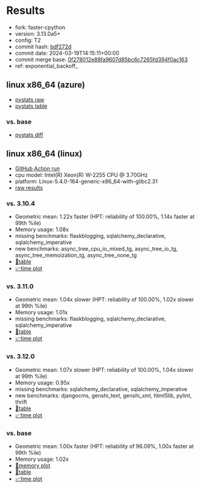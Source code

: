 # Results

- fork: faster-cpython
- version: 3.13.0a5+
- config: T2
- commit hash: [bdf272d](https://github.com/faster%2dcpython/cpython/commit/bdf272d)
- commit date: 2024-03-19T14:15:11+00:00
- commit merge base: [0f278012e88fa9607d85bc6c7265fd394f0ac163](https://github.com/faster%2dcpython/cpython/commit/0f278012e88fa9607d85bc6c7265fd394f0ac163)
- ref: exponential_backoff_

## linux x86_64 (azure)

- [pystats raw](bm-20240319-azure-x86_64-faster%252dcpython-exponential_backoff_-3.13.0a5%2B-bdf272d-pystats.json)
- [pystats table](bm-20240319-azure-x86_64-faster%252dcpython-exponential_backoff_-3.13.0a5%2B-bdf272d-pystats.md)

### vs. base

- [pystats diff](bm-20240319-azure-x86_64-faster%252dcpython-exponential_backoff_-3.13.0a5%2B-bdf272d-pystats-vs-base.md)

## linux x86_64 (linux)

- [GitHub Action run](https://github.com/faster-cpython/benchmarking/actions/runs/8344623756)
- cpu model: Intel(R) Xeon(R) W-2255 CPU @ 3.70GHz
- platform: Linux-5.4.0-164-generic-x86_64-with-glibc2.31
- [raw results](bm-20240319-linux-x86_64-faster%252dcpython-exponential_backoff_-3.13.0a5%2B-bdf272d.json)

### vs. 3.10.4

- Geometric mean: 1.22x faster (HPT: reliability of 100.00%, 1.14x faster at 99th %ile)
- Memory usage: 1.08x
- missing benchmarks: flaskblogging, sqlalchemy_declarative, sqlalchemy_imperative
- new benchmarks: async_tree_cpu_io_mixed_tg, async_tree_io_tg, async_tree_memoization_tg, async_tree_none_tg
- [📄table](bm-20240319-linux-x86_64-faster%252dcpython-exponential_backoff_-3.13.0a5%2B-bdf272d-vs-3.10.4.md)
- [📈time plot](bm-20240319-linux-x86_64-faster%252dcpython-exponential_backoff_-3.13.0a5%2B-bdf272d-vs-3.10.4.png)

### vs. 3.11.0

- Geometric mean: 1.04x slower (HPT: reliability of 100.00%, 1.02x slower at 99th %ile)
- Memory usage: 1.01x
- missing benchmarks: flaskblogging, sqlalchemy_declarative, sqlalchemy_imperative
- [📄table](bm-20240319-linux-x86_64-faster%252dcpython-exponential_backoff_-3.13.0a5%2B-bdf272d-vs-3.11.0.md)
- [📈time plot](bm-20240319-linux-x86_64-faster%252dcpython-exponential_backoff_-3.13.0a5%2B-bdf272d-vs-3.11.0.png)

### vs. 3.12.0

- Geometric mean: 1.07x slower (HPT: reliability of 100.00%, 1.04x slower at 99th %ile)
- Memory usage: 0.95x
- missing benchmarks: sqlalchemy_declarative, sqlalchemy_imperative
- new benchmarks: djangocms, genshi_text, genshi_xml, html5lib, pylint, thrift
- [📄table](bm-20240319-linux-x86_64-faster%252dcpython-exponential_backoff_-3.13.0a5%2B-bdf272d-vs-3.12.0.md)
- [📈time plot](bm-20240319-linux-x86_64-faster%252dcpython-exponential_backoff_-3.13.0a5%2B-bdf272d-vs-3.12.0.png)

### vs. base

- Geometric mean: 1.00x faster (HPT: reliability of 96.09%, 1.00x faster at 99th %ile)
- Memory usage: 1.02x
- [🧠memory plot](bm-20240319-linux-x86_64-faster%252dcpython-exponential_backoff_-3.13.0a5%2B-bdf272d-vs-base-mem.png)
- [📄table](bm-20240319-linux-x86_64-faster%252dcpython-exponential_backoff_-3.13.0a5%2B-bdf272d-vs-base.md)
- [📈time plot](bm-20240319-linux-x86_64-faster%252dcpython-exponential_backoff_-3.13.0a5%2B-bdf272d-vs-base.png)

